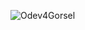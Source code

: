 ![Odev4Gorsel](https://user-images.githubusercontent.com/63968714/100487034-c12ea300-3117-11eb-8cb1-30a3183b2b0b.PNG)
